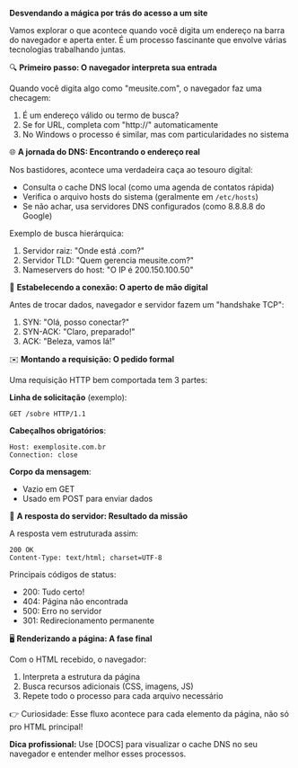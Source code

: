 

**Desvendando a mágica por trás do acesso a um site**

Vamos explorar o que acontece quando você digita um endereço na barra do navegador e aperta enter. É um processo fascinante que envolve várias tecnologias trabalhando juntas.

🔍 **Primeiro passo: O navegador interpreta sua entrada**

Quando você digita algo como "meusite.com", o navegador faz uma checagem:
1. É um endereço válido ou termo de busca?
2. Se for URL, completa com "http://" automaticamente
3. No Windows o processo é similar, mas com particularidades no sistema

🌐 **A jornada do DNS: Encontrando o endereço real**

Nos bastidores, acontece uma verdadeira caça ao tesouro digital:
- Consulta o cache DNS local (como uma agenda de contatos rápida)
- Verifica o arquivo hosts do sistema (geralmente em `/etc/hosts`)
- Se não achar, usa servidores DNS configurados (como 8.8.8.8 do Google)

Exemplo de busca hierárquica:
1. Servidor raiz: "Onde está .com?"
2. Servidor TLD: "Quem gerencia meusite.com?"
3. Nameservers do host: "O IP é 200.150.100.50"

📡 **Estabelecendo a conexão: O aperto de mão digital**

Antes de trocar dados, navegador e servidor fazem um "handshake TCP":
1. SYN: "Olá, posso conectar?"
2. SYN-ACK: "Claro, preparado!"
3. ACK: "Beleza, vamos lá!"

✉️ **Montando a requisição: O pedido formal**

Uma requisição HTTP bem comportada tem 3 partes:

**Linha de solicitação** (exemplo):
```http
GET /sobre HTTP/1.1
```

**Cabeçalhos obrigatórios**:
```http
Host: exemplosite.com.br
Connection: close
```

**Corpo da mensagem**:
- Vazio em GET
- Usado em POST para enviar dados

📨 **A resposta do servidor: Resultado da missão**

A resposta vem estruturada assim:
```http
200 OK
Content-Type: text/html; charset=UTF-8
```

Principais códigos de status:
- 200: Tudo certo!
- 404: Página não encontrada
- 500: Erro no servidor
- 301: Redirecionamento permanente

🖥️ **Renderizando a página: A fase final**

Com o HTML recebido, o navegador:
1. Interpreta a estrutura da página
2. Busca recursos adicionais (CSS, imagens, JS)
3. Repete todo o processo para cada arquivo necessário

👉 Curiosidade: Esse fluxo acontece para cada elemento da página, não só pro HTML principal!

**Dica profissional:** Use [DOCS] para visualizar o cache DNS no seu navegador e entender melhor esses processos.